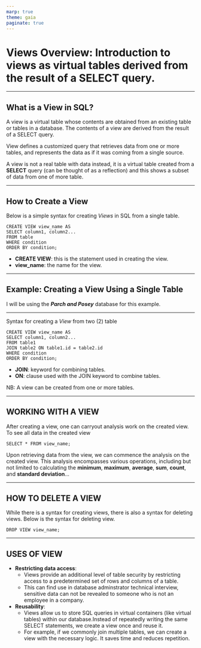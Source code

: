 ```yaml
---
marp: true
theme: gaia
paginate: true
---
```


# **Views Overview: Introduction to views as virtual tables derived from the result of a SELECT query.**

---
## **What is a View in SQL?**

A view is a virtual table whose contents are obtained from an existing table or tables in a database. The contents of a view are derived from the result of a SELECT query.

View defines a customized query that retrieves data from one or more tables, and represents the data as if it was coming from a single source.

A view is not a real table with data instead, it is a virtual table created from a **SELECT** query (can be thought of as a reflection) and this shows a subset of data from one of more table.

---

## **How to Create a View**

Below is a simple syntax for creating _Views_ in SQL from a single table.

```
CREATE VIEW view_name AS
SELECT column1, column2...
FROM table
WHERE condition
ORDER BY condition;
```
- **CREATE VIEW**: this is the statement used in creating the view.
- **view_name**: the name for the view.

---

## **Example: Creating a View Using a Single Table**

I will be using the ***Parch and Posey*** database for this example.


---

Syntax for creating a _View_ from two (2) table

```
CREATE VIEW view_name AS
SELECT column1, column2...
FROM table1
JOIN table2 ON table1.id = table2.id
WHERE condition
ORDER BY condition;
```

- **JOIN**: keyword for combining tables.
- **ON**: clause used with the JOIN keyword to combine tables.

NB: A view can be created from one or more tables.

---

## **WORKING WITH A VIEW**

After creating a view, one can carryout analysis work on the created view. To see all data in the created view

```
SELECT * FROM view_name;
```

Upon retrieving data from the view, we can commence the analysis on the created view. This analysis encompasses various operations, including but not limited to calculating the **minimum**, **maximum**, **average**, **sum**, **count**, and **standard deviation**...

---

## **HOW TO DELETE A VIEW**
While there is a syntax for creating views, there is also a syntax for deleting views. Below is the syntax for deleting view.

```
DROP VIEW view_name;
```

---

## **USES OF VIEW**

- **Restricting data access**: 
    - Views provide an additional level of table security by restricting access to a predetermined set of rows and columns of a table.
    - This can find use in database adminstrator technical interview, sensitive data can not be revealed to someone who is not an employee in a company.
- **Reusability**:
    - Views allow us to store SQL queries in virtual containers (like virtual tables) within our database.Instead of repeatedly writing the same SELECT statements, we create a view once and reuse it.
    - For example, if we commonly join multiple tables, we can create a view with the necessary logic. It saves time and reduces repetition.